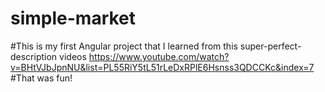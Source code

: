 # simple-market
#This is my first Angular project that I learned from this super-perfect-description videos https://www.youtube.com/watch?v=BHtVJbJpnNU&list=PL55RiY5tL51rLeDxRPlE6Hsnss3QDCCKc&index=7
#That was fun!
